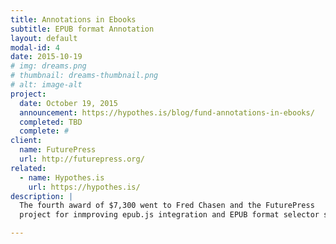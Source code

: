 ```yaml
---
title: Annotations in Ebooks
subtitle: EPUB format Annotation
layout: default
modal-id: 4
date: 2015-10-19
# img: dreams.png
# thumbnail: dreams-thumbnail.png
# alt: image-alt
project:
  date: October 19, 2015
  announcement: https://hypothes.is/blog/fund-annotations-in-ebooks/
  completed: TBD
  complete: #
client:
  name: FuturePress
  url: http://futurepress.org/
related:
  - name: Hypothes.is
    url: https://hypothes.is/
description: |
  The fourth award of $7,300 went to Fred Chasen and the FuturePress
  project for inmproving epub.js integration and EPUB format selector storage.

---
```

